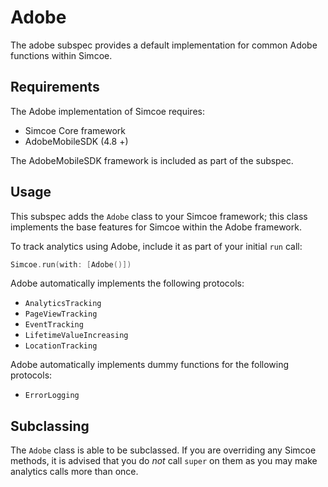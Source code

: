 # Adobe

The adobe subspec provides a default implementation for common Adobe functions within Simcoe.

## Requirements

The Adobe implementation of Simcoe requires:

- Simcoe Core framework
- AdobeMobileSDK (4.8 +)

The AdobeMobileSDK framework is included as part of the subspec.

## Usage

This subspec adds the `Adobe` class to your Simcoe framework; this class implements the base features for Simcoe within the Adobe framework.

To track analytics using Adobe, include it as part of your initial `run` call:

```swift
Simcoe.run(with: [Adobe()])
```

Adobe automatically implements the following protocols:

- `AnalyticsTracking`
- `PageViewTracking`
- `EventTracking`
- `LifetimeValueIncreasing`
- `LocationTracking`

Adobe automatically implements dummy functions for the following protocols:

- `ErrorLogging`

## Subclassing

The `Adobe` class is able to be subclassed. If you are overriding any Simcoe methods, it is advised that you do _not_ call `super` on them
as you may make analytics calls more than once.
